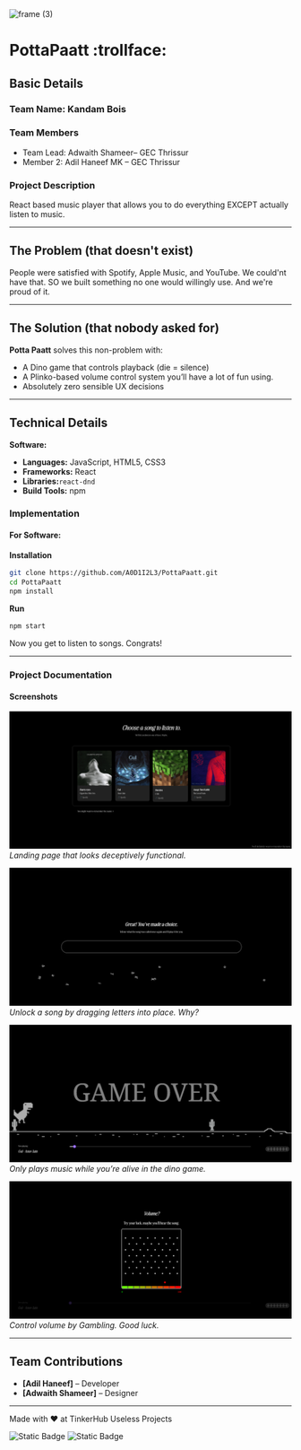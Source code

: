 <img width="3188" height="1202" alt="frame (3)" src="https://github.com/user-attachments/assets/517ad8e9-ad22-457d-9538-a9e62d137cd7" />

# PottaPaatt :trollface:

## Basic Details

### Team Name: **Kandam Bois**

### Team Members

* Team Lead: Adwaith Shameer– GEC Thrissur
* Member 2: Adil Haneef MK – GEC Thrissur

### Project Description

React based music player that allows you to do everything EXCEPT actually listen to music.

---

## The Problem (that doesn't exist)

People were satisfied with Spotify, Apple Music, and YouTube.
We could'nt have that. SO we built something no one would willingly use. 
And we're proud of it.

---

## The Solution (that nobody asked for)

**Potta Paatt** solves this non-problem with:

* A Dino game that controls playback (die = silence)
* A Plinko-based volume control system you’ll have a lot of fun using.
* Absolutely zero sensible UX decisions

---

## Technical Details

**Software:**

* **Languages:** JavaScript, HTML5, CSS3
* **Frameworks:** React 
* **Libraries:**`react-dnd` 
* **Build Tools:** npm


### Implementation

#### For Software:

**Installation**

```bash
git clone https://github.com/A0D1I2L3/PottaPaatt.git
cd PottaPaatt
npm install
```

**Run**
```bash
npm start
```

Now you get to listen to songs. Congrats!

---

### Project Documentation

#### Screenshots

![Home Page](image-6.png)
*Landing page that looks deceptively functional.*

![Drag game](image-3.png)
*Unlock a song by dragging letters into place. Why?*

![Dino Game](image.png)
*Only plays music while you’re alive in the dino game.*

![Plinko Volume](image-5.png)*Control volume by Gambling. Good luck.*

---


## Team Contributions

* **\[Adil Haneef]** – Developer
* **\[Adwaith Shameer]** – Designer

---
Made with ❤️ at TinkerHub Useless Projects 

![Static Badge](https://img.shields.io/badge/TinkerHub-24?color=%23000000&link=https%3A%2F%2Fwww.tinkerhub.org%2F)
![Static Badge](https://img.shields.io/badge/UselessProjects--25-25?link=https%3A%2F%2Fwww.tinkerhub.org%2Fevents%2FQ2Q1TQKX6Q%2FUseless%2520Projects)
